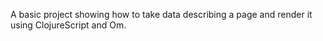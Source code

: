 A basic project showing how to take data describing a page and render it using
ClojureScript and Om.
